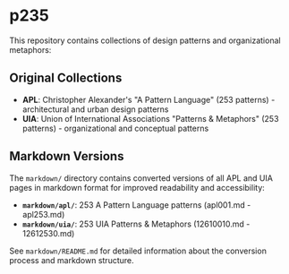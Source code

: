 # p235

This repository contains collections of design patterns and organizational metaphors:

## Original Collections

- **APL**: Christopher Alexander's "A Pattern Language" (253 patterns) - architectural and urban design patterns
- **UIA**: Union of International Associations "Patterns & Metaphors" (253 patterns) - organizational and conceptual patterns

## Markdown Versions

The `markdown/` directory contains converted versions of all APL and UIA pages in markdown format for improved readability and accessibility:

- **`markdown/apl/`**: 253 A Pattern Language patterns (apl001.md - apl253.md)
- **`markdown/uia/`**: 253 UIA Patterns & Metaphors (12610010.md - 12612530.md)

See `markdown/README.md` for detailed information about the conversion process and markdown structure.